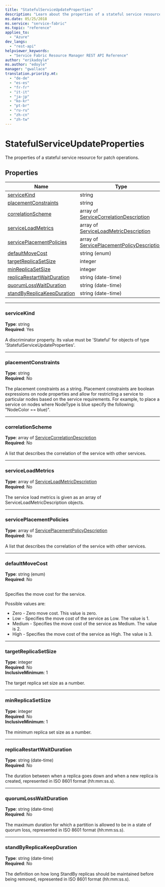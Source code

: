 ```yaml
---
title: "StatefulServiceUpdateProperties"
description: "Learn about the properties of a stateful service resource for patch operations. These properties are described and listed in the following table."
ms.date: 05/25/2018
ms.service: "service-fabric"
ms.topic: "reference"
applies_to: 
  - "Azure"
dev_langs: 
  - "rest-api"
helpviewer_keywords: 
  - "Service Fabric Resource Manager REST API Reference"
author: "erikadoyle"
ms.author: "edoyle"
manager: "gwallace"
translation.priority.mt: 
  - "de-de"
  - "es-es"
  - "fr-fr"
  - "it-it"
  - "ja-jp"
  - "ko-kr"
  - "pt-br"
  - "ru-ru"
  - "zh-cn"
  - "zh-tw"
---
```

# StatefulServiceUpdateProperties

The properties of a stateful service resource for patch operations.

## Properties
| Name | Type | Required |
| --- | --- | --- |
| [serviceKind](#servicekind) | string | Yes |
| [placementConstraints](#placementconstraints) | string | No |
| [correlationScheme](#correlationscheme) | array of [ServiceCorrelationDescription](sfrp-2017-07-01-preview-model-servicecorrelationdescription.md) | No |
| [serviceLoadMetrics](#serviceloadmetrics) | array of [ServiceLoadMetricDescription](sfrp-2017-07-01-preview-model-serviceloadmetricdescription.md) | No |
| [servicePlacementPolicies](#serviceplacementpolicies) | array of [ServicePlacementPolicyDescription](sfrp-2017-07-01-preview-model-serviceplacementpolicydescription.md) | No |
| [defaultMoveCost](#defaultmovecost) | string (enum) | No |
| [targetReplicaSetSize](#targetreplicasetsize) | integer | No |
| [minReplicaSetSize](#minreplicasetsize) | integer | No |
| [replicaRestartWaitDuration](#replicarestartwaitduration) | string (date-time) | No |
| [quorumLossWaitDuration](#quorumlosswaitduration) | string (date-time) | No |
| [standByReplicaKeepDuration](#standbyreplicakeepduration) | string (date-time) | No |

____
### serviceKind
__Type__: string <br/>
__Required__: Yes <br/>
<br/>
A discriminator property. Its value must be 'Stateful' for objects of type 'StatefulServiceUpdateProperties'.

____
### placementConstraints
__Type__: string <br/>
__Required__: No<br/>
<br/>
The placement constraints as a string. Placement constraints are boolean expressions on node properties and allow for restricting a service to particular nodes based on the service requirements. For example, to place a service on nodes where NodeType is blue specify the following: "NodeColor == blue)".

____
### correlationScheme
__Type__: array of [ServiceCorrelationDescription](sfrp-2017-07-01-preview-model-servicecorrelationdescription.md) <br/>
__Required__: No<br/>
<br/>
A list that describes the correlation of the service with other services.

____
### serviceLoadMetrics
__Type__: array of [ServiceLoadMetricDescription](sfrp-2017-07-01-preview-model-serviceloadmetricdescription.md) <br/>
__Required__: No<br/>
<br/>
The service load metrics is given as an array of ServiceLoadMetricDescription objects.

____
### servicePlacementPolicies
__Type__: array of [ServicePlacementPolicyDescription](sfrp-2017-07-01-preview-model-serviceplacementpolicydescription.md) <br/>
__Required__: No<br/>
<br/>
A list that describes the correlation of the service with other services.

____
### defaultMoveCost
__Type__: string (enum) <br/>
__Required__: No<br/>
<br/>


Specifies the move cost for the service.

Possible values are: 

  - Zero - Zero move cost. This value is zero.
  - Low - Specifies the move cost of the service as Low. The value is 1.
  - Medium - Specifies the move cost of the service as Medium. The value is 2.
  - High - Specifies the move cost of the service as High. The value is 3.



____
### targetReplicaSetSize
__Type__: integer <br/>
__Required__: No<br/>
__InclusiveMinimum__: 1 <br/>
<br/>
The target replica set size as a number.

____
### minReplicaSetSize
__Type__: integer <br/>
__Required__: No<br/>
__InclusiveMinimum__: 1 <br/>
<br/>
The minimum replica set size as a number.

____
### replicaRestartWaitDuration
__Type__: string (date-time) <br/>
__Required__: No<br/>
<br/>
The duration between when a replica goes down and when a new replica is created, represented in ISO 8601 format (hh:mm:ss.s).

____
### quorumLossWaitDuration
__Type__: string (date-time) <br/>
__Required__: No<br/>
<br/>
The maximum duration for which a partition is allowed to be in a state of quorum loss, represented in ISO 8601 format (hh:mm:ss.s).

____
### standByReplicaKeepDuration
__Type__: string (date-time) <br/>
__Required__: No<br/>
<br/>
The definition on how long StandBy replicas should be maintained before being removed, represented in ISO 8601 format (hh:mm:ss.s).
